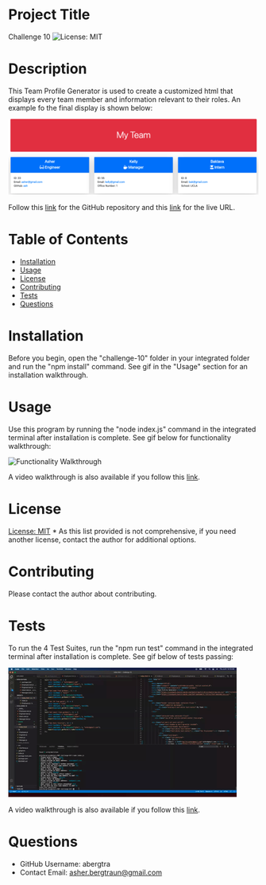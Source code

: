   # Project Title
  Challenge 10 
  ![License: MIT](https://img.shields.io/badge/License-MIT-yellow.svg)
  
  # Description
  This Team Profile Generator is used to create a customized html that displays every team member and information relevant to their roles. An example fo the final display is shown below:

  ![HTML Example](./assets/example-html.png)

  Follow this [link](https://github.com/abergtra/challenge-10) for the GitHub repository and this [link](https://abergtra.github.io/challenge-10/) for the live URL.

  # Table of Contents 
  * [Installation](#-Installation)
  * [Usage](#-Usage)
  * [License](#-Installation)
  * [Contributing](#-Contributing)
  * [Tests](#-Tests)
  * [Questions](#-Questions)
      
  # Installation
  Before you begin, open the "challenge-10" folder in your integrated folder and run the "npm install" command. See gif in the "Usage" section for an installation walkthrough.
  
  # Usage
  Use this program by running the "node index.js" command in the integrated terminal after installation is complete. See gif below for functionality walkthrough:

  ![Functionality Walkthrough](./assets/functionality-walkthrough.gif)
  
  A video walkthrough is also available if you follow this [link](https://youtu.be/Dtcn1Cj4O5M).

  # License 
  [License: MIT](https://opensource.org/licenses/MIT) 
    * As this list provided is not comprehensive, if you need another license, contact the author for additional options. 
    
  
  # Contributing 
  Please contact the author about contributing.
  
  # Tests
  To run the 4 Test Suites, run the "npm run test" command in the integrated terminal after installation is complete. See gif below of tests passing:

  ![Test Passing](./assets/test-passing.gif)
  
  A video walkthrough is also available if you follow this [link](https://youtu.be/dyfzwXsNpI4).

  # Questions
  * GitHub Username: abergtra
  * Contact Email: asher.bergtraun@gmail.com